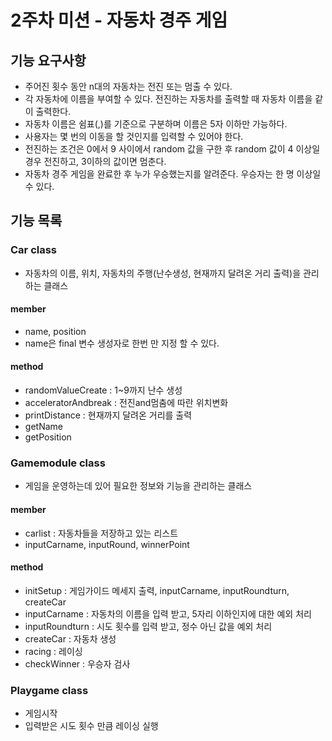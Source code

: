 # 2주차 미션 - 자동차 경주 게임

## 기능 요구사항
  - 주어진 횟수 동안 n대의 자동차는 전진 또는 멈출 수 있다.
  - 각 자동차에 이름을 부여할 수 있다. 전진하는 자동차를 출력할 때 자동차 이름을 같이 출력한다.
  - 자동차 이름은 쉼표(,)를 기준으로 구분하며 이름은 5자 이하만 가능하다.
  - 사용자는 몇 번의 이동을 할 것인지를 입력할 수 있어야 한다.
  - 전진하는 조건은 0에서 9 사이에서 random 값을 구한 후 random 값이 4 이상일 경우 전진하고, 3이하의 값이면 멈춘다.
  - 자동차 경주 게임을 완료한 후 누가 우승했는지를 알려준다. 우승자는 한 명 이상일 수 있다.
  
## 기능 목록

### Car class
  - 자동차의 이름, 위치, 자동차의 주행(난수생성, 현재까지 달려온 거리 출력)을 관리하는 클래스
  
#### member
  - name, position
  - name은 final 변수 생성자로 한번 만 지정 할 수 있다.
  
#### method
  - randomValueCreate : 1~9까지 난수 생성
  - acceleratorAndbreak : 전진and멈춤에 따란 위치변화
  - printDistance : 현재까지 달려온 거리를 출력
  - getName
  - getPosition
  
### Gamemodule class
  - 게임을 운영하는데 있어 필요한 정보와 기능을 관리하는 클래스
  
#### member
  - carlist : 자동차들을 저장하고 있는 리스트
  - inputCarname, inputRound, winnerPoint
  
#### method
  - initSetup : 게임가이드 메세지 출력, inputCarname, inputRoundturn, createCar  
  - inputCarname : 자동차의 이름을 입력 받고, 5자리 이하인지에 대한 예외 처리
  - inputRoundturn : 시도 횟수를 입력 받고, 정수 아닌 값을 예외 처리
  - createCar : 자동차 생성
  - racing : 레이싱
  - checkWinner : 우승자 검사

### Playgame class 
  - 게임시작
  - 입력받은 시도 횟수 만큼 레이싱 실행

